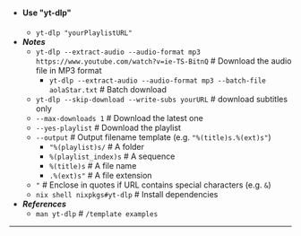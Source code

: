- #### Use "yt-dlp"
    - `yt-dlp "yourPlaylistURL"`
- ***Notes***
    - `yt-dlp --extract-audio --audio-format mp3 https://www.youtube.com/watch?v=ie-TS-BitnQ` # Download the audio file in MP3 format
        - `yt-dlp --extract-audio --audio-format mp3 --batch-file aolaStar.txt` # Batch download
    - `yt-dlp --skip-download --write-subs yourURL` # download subtitles only
    - `--max-downloads 1` # Download the latest one
    - `--yes-playlist` # Download the playlist
    - `--output` # Output filename template (e.g. `"%(title)s.%(ext)s"`)
        - `"%(playlist)s/` # A folder
        - `%(playlist_index)s` # A sequence
        - `%(title)s` # A file name
        - `.%(ext)s"` # A file extension
    - `"` # Enclose in quotes if URL contains special characters (e.g. `&`)
    - `nix shell nixpkgs#yt-dlp` # Install dependencies
- ***References***
    - `man yt-dlp` # `/template examples`
- ---
